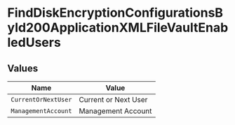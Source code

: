 # FindDiskEncryptionConfigurationsById200ApplicationXMLFileVaultEnabledUsers


## Values

| Name                 | Value                |
| -------------------- | -------------------- |
| `CurrentOrNextUser`  | Current or Next User |
| `ManagementAccount`  | Management Account   |